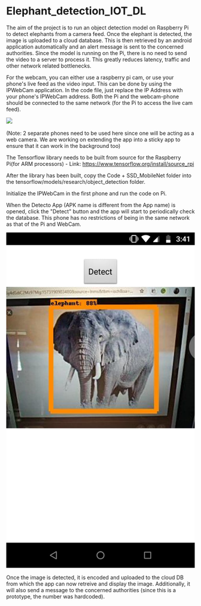 # Elephant_detection_IOT_DL

The aim of the project is to run an object detection model on Raspberry Pi to detect elephants from a camera feed. Once the elephant is detected, the image is uploaded to a cloud database. This is then retrieved by an android application automatically and an alert message is sent to the concerned authorities. Since the model is running on the Pi, there is no need to send the video to a server to process it. This greatly reduces latency, traffic and other network related bottlenecks.

For the webcam, you can either use a raspberry pi cam, or use your phone's live feed as the video input. This can be done by using the IPWebCam application. In the code file, just replace the IP Address with your phone's IPWebCam address. Both the Pi and the webcam-phone should be connected to the same network (for the Pi to access the live cam feed).
<p>
  <img src="Doc/demo2.jpeg">
  </p>

(Note: 2 separate phones need to be used here since one will be acting as a web camera. We are working on extending the app into a sticky app to ensure that it can work in the background too)

The Tensorflow library needs to be built from source for the Raspberry Pi(for ARM processors) - Link: https://www.tensorflow.org/install/source_rpi

After the library has been built, copy the Code + SSD_MobileNet folder into the tensorflow/models/research/object_detection folder.

Initialize the IPWebCam in the first phone and run the code on Pi.

When the Detecto App (APK name is different from the App name) is opened, click the "Detect" button and the app will start to periodically check the database. This phone has no restrictions of being in the same network as that of the Pi and WebCam.
<p>
  <img src="Doc/demo.jpeg">
  </p>

Once the image is detected, it is encoded and uploaded to the cloud DB from which the app can now retreive and display the image. Additionally, it will also send a message to the concerned authorities (since this is a prototype, the number was hardcoded).
